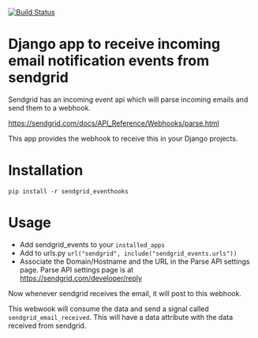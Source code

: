 [![Build Status](https://api.travis-ci.org/agiliq/sendgrid-eventhooks.svg?branch=master)](https://travis-ci.org/agiliq/sendgrid-eventhooks)

Django app to receive incoming email notification events from sendgrid
========================================================================

Sendgrid has an incoming event api which will parse incoming emails
and send them to a webhook.

https://sendgrid.com/docs/API_Reference/Webhooks/parse.html

This app provides the webhook to receive this in your Django projects.


Installation
================

    pip install -r sendgrid_eventhooks

Usage
============

* Add sendgrid_events to your `installed_apps`
* Add to urls.py `url("sendgrid", include("sendgrid_events.urls"))`
* Associate the Domain/Hostname and the URL in the Parse API settings page. Parse API settings page is at https://sendgrid.com/developer/reply

Now whenever sendgrid receives the email, it will post to this webhook.

This webwook will consume the data and send a signal called `sendgrid_email_received`. This will have a data attribute with the data received from sendgrid.
